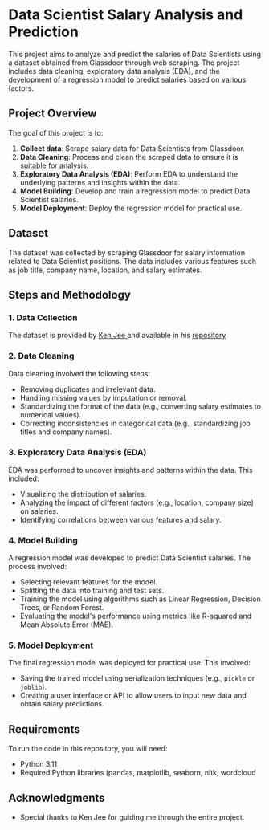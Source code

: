 # Data Scientist Salary Analysis and Prediction

This project aims to analyze and predict the salaries of Data Scientists using a dataset obtained from Glassdoor through web scraping. The project includes data cleaning, exploratory data analysis (EDA), and the development of a regression model to predict salaries based on various factors.

## Project Overview

The goal of this project is to:
1. **Collect data**: Scrape salary data for Data Scientists from Glassdoor.
2. **Data Cleaning**: Process and clean the scraped data to ensure it is suitable for analysis.
3. **Exploratory Data Analysis (EDA)**: Perform EDA to understand the underlying patterns and insights within the data.
4. **Model Building**: Develop and train a regression model to predict Data Scientist salaries.
5. **Model Deployment**: Deploy the regression model for practical use.

## Dataset

The dataset was collected by scraping Glassdoor for salary information related to Data Scientist positions. The data includes various features such as job title, company name, location, and salary estimates.

## Steps and Methodology

### 1. Data Collection

The dataset is provided by [Ken Jee ](https://github.com/PlayingNumbers) and available in his [repository](https://github.com/PlayingNumbers/ds_salary_proj)

### 2. Data Cleaning

Data cleaning involved the following steps:
- Removing duplicates and irrelevant data.
- Handling missing values by imputation or removal.
- Standardizing the format of the data (e.g., converting salary estimates to numerical values).
- Correcting inconsistencies in categorical data (e.g., standardizing job titles and company names).

### 3. Exploratory Data Analysis (EDA)

EDA was performed to uncover insights and patterns within the data. This included:
- Visualizing the distribution of salaries.
- Analyzing the impact of different factors (e.g., location, company size) on salaries.
- Identifying correlations between various features and salary.

### 4. Model Building

A regression model was developed to predict Data Scientist salaries. The process involved:
- Selecting relevant features for the model.
- Splitting the data into training and test sets.
- Training the model using algorithms such as Linear Regression, Decision Trees, or Random Forest.
- Evaluating the model's performance using metrics like R-squared and Mean Absolute Error (MAE).

### 5. Model Deployment

The final regression model was deployed for practical use. This involved:
- Saving the trained model using serialization techniques (e.g., `pickle` or `joblib`).
- Creating a user interface or API to allow users to input new data and obtain salary predictions.

## Requirements

To run the code in this repository, you will need:

- Python 3.11
- Required Python libraries (pandas, matplotlib, seaborn, nltk, wordcloud

## Acknowledgments

- Special thanks to Ken Jee for guiding me through the entire project.

